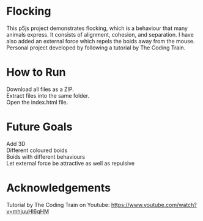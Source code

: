 # Flocking
This p5js project demonstrates flocking, which is a behaviour that many animals express. It consists of alignment, cohesion,
and separation. I have also added an external force which repels the boids away from the mouse.
Personal project developed by following a tutorial by The Coding Train.   


# How to Run
Download all files as a ZIP.  
Extract files into the same folder.  
Open the index.html file.

# Future Goals
Add 3D   
Different coloured boids   
Boids with different behaviours   
Let external force be attractive as well as repulsive   

# Acknowledgements  
Tutorial by The Coding Train on Youtube: https://www.youtube.com/watch?v=mhjuuHl6qHM
